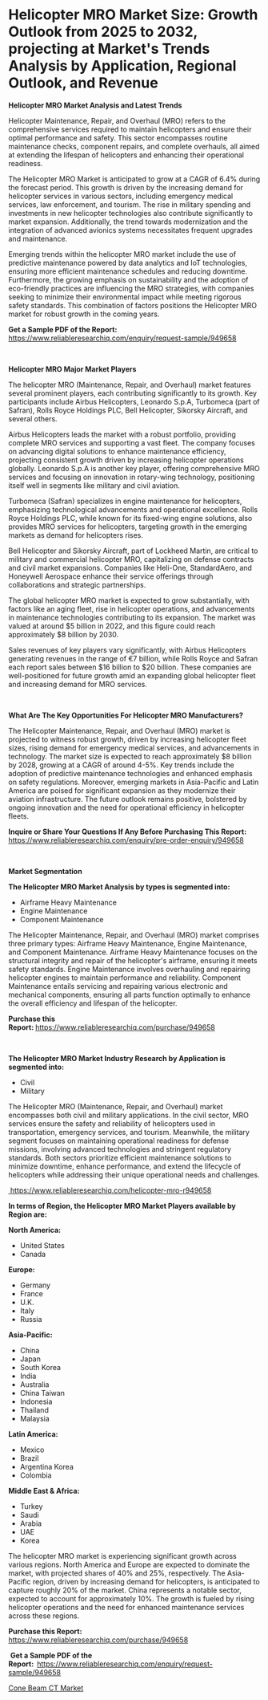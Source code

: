 <p><h1>Helicopter MRO Market Size: Growth Outlook from 2025 to 2032, projecting at Market's Trends Analysis by Application, Regional Outlook, and Revenue</h1></p><p><strong>Helicopter MRO Market Analysis and Latest Trends</strong></p>
<p><p>Helicopter Maintenance, Repair, and Overhaul (MRO) refers to the comprehensive services required to maintain helicopters and ensure their optimal performance and safety. This sector encompasses routine maintenance checks, component repairs, and complete overhauls, all aimed at extending the lifespan of helicopters and enhancing their operational readiness.</p><p>The Helicopter MRO Market is anticipated to grow at a CAGR of 6.4% during the forecast period. This growth is driven by the increasing demand for helicopter services in various sectors, including emergency medical services, law enforcement, and tourism. The rise in military spending and investments in new helicopter technologies also contribute significantly to market expansion. Additionally, the trend towards modernization and the integration of advanced avionics systems necessitates frequent upgrades and maintenance.</p><p>Emerging trends within the helicopter MRO market include the use of predictive maintenance powered by data analytics and IoT technologies, ensuring more efficient maintenance schedules and reducing downtime. Furthermore, the growing emphasis on sustainability and the adoption of eco-friendly practices are influencing the MRO strategies, with companies seeking to minimize their environmental impact while meeting rigorous safety standards. This combination of factors positions the Helicopter MRO market for robust growth in the coming years.</p></p>
<p><strong>Get a Sample PDF of the Report:&nbsp;</strong> <a href="https://www.reliableresearchiq.com/enquiry/request-sample/949658?utm_campaign=3136&utm_medium=2&utm_source=Github&utm_content=ia&utm_term=06032025&utm_id=helicopter-mro">https://www.reliableresearchiq.com/enquiry/request-sample/949658</a></p>
<p>&nbsp;</p>
<p><strong>Helicopter MRO Major Market Players</strong></p>
<p><p>The helicopter MRO (Maintenance, Repair, and Overhaul) market features several prominent players, each contributing significantly to its growth. Key participants include Airbus Helicopters, Leonardo S.p.A, Turbomeca (part of Safran), Rolls Royce Holdings PLC, Bell Helicopter, Sikorsky Aircraft, and several others.</p><p>Airbus Helicopters leads the market with a robust portfolio, providing complete MRO services and supporting a vast fleet. The company focuses on advancing digital solutions to enhance maintenance efficiency, projecting consistent growth driven by increasing helicopter operations globally. Leonardo S.p.A is another key player, offering comprehensive MRO services and focusing on innovation in rotary-wing technology, positioning itself well in segments like military and civil aviation.</p><p>Turbomeca (Safran) specializes in engine maintenance for helicopters, emphasizing technological advancements and operational excellence. Rolls Royce Holdings PLC, while known for its fixed-wing engine solutions, also provides MRO services for helicopters, targeting growth in the emerging markets as demand for helicopters rises.</p><p>Bell Helicopter and Sikorsky Aircraft, part of Lockheed Martin, are critical to military and commercial helicopter MRO, capitalizing on defense contracts and civil market expansions. Companies like Heli-One, StandardAero, and Honeywell Aerospace enhance their service offerings through collaborations and strategic partnerships.</p><p>The global helicopter MRO market is expected to grow substantially, with factors like an aging fleet, rise in helicopter operations, and advancements in maintenance technologies contributing to its expansion. The market was valued at around $5 billion in 2022, and this figure could reach approximately $8 billion by 2030.</p><p>Sales revenues of key players vary significantly, with Airbus Helicopters generating revenues in the range of €7 billion, while Rolls Royce and Safran each report sales between $16 billion to $20 billion. These companies are well-positioned for future growth amid an expanding global helicopter fleet and increasing demand for MRO services.</p></p>
<p>&nbsp;</p>
<p><strong>What Are The Key Opportunities For Helicopter MRO Manufacturers?</strong></p>
<p><p>The Helicopter Maintenance, Repair, and Overhaul (MRO) market is projected to witness robust growth, driven by increasing helicopter fleet sizes, rising demand for emergency medical services, and advancements in technology. The market size is expected to reach approximately $8 billion by 2028, growing at a CAGR of around 4-5%. Key trends include the adoption of predictive maintenance technologies and enhanced emphasis on safety regulations. Moreover, emerging markets in Asia-Pacific and Latin America are poised for significant expansion as they modernize their aviation infrastructure. The future outlook remains positive, bolstered by ongoing innovation and the need for operational efficiency in helicopter fleets.</p></p>
<p><strong>Inquire or Share Your Questions If Any Before Purchasing This Report:</strong> <a href="https://www.reliableresearchiq.com/enquiry/pre-order-enquiry/949658?utm_campaign=3136&utm_medium=2&utm_source=Github&utm_content=ia&utm_term=06032025&utm_id=helicopter-mro">https://www.reliableresearchiq.com/enquiry/pre-order-enquiry/949658</a></p>
<p>&nbsp;</p>
<p><strong>Market Segmentation</strong></p>
<p><strong>The Helicopter MRO Market Analysis by types is segmented into:</strong></p>
<p><ul><li>Airframe Heavy Maintenance</li><li>Engine Maintenance</li><li>Component Maintenance</li></ul></p>
<p><p>The Helicopter Maintenance, Repair, and Overhaul (MRO) market comprises three primary types: Airframe Heavy Maintenance, Engine Maintenance, and Component Maintenance. Airframe Heavy Maintenance focuses on the structural integrity and repair of the helicopter's airframe, ensuring it meets safety standards. Engine Maintenance involves overhauling and repairing helicopter engines to maintain performance and reliability. Component Maintenance entails servicing and repairing various electronic and mechanical components, ensuring all parts function optimally to enhance the overall efficiency and lifespan of the helicopter.</p></p>
<p><strong>Purchase this Report:&nbsp;</strong><a href="https://www.reliableresearchiq.com/purchase/949658?utm_campaign=3136&utm_medium=2&utm_source=Github&utm_content=ia&utm_term=06032025&utm_id=helicopter-mro">https://www.reliableresearchiq.com/purchase/949658</a></p>
<p>&nbsp;</p>
<p><strong>The Helicopter MRO Market Industry Research by Application is segmented into:</strong></p>
<p><ul><li>Civil</li><li>Military</li></ul></p>
<p><p>The Helicopter MRO (Maintenance, Repair, and Overhaul) market encompasses both civil and military applications. In the civil sector, MRO services ensure the safety and reliability of helicopters used in transportation, emergency services, and tourism. Meanwhile, the military segment focuses on maintaining operational readiness for defense missions, involving advanced technologies and stringent regulatory standards. Both sectors prioritize efficient maintenance solutions to minimize downtime, enhance performance, and extend the lifecycle of helicopters while addressing their unique operational needs and challenges.</p></p>
<p><a href="https://www.reliableresearchiq.com/helicopter-mro-r949658?utm_campaign=3136&utm_medium=2&utm_source=Github&utm_content=ia&utm_term=06032025&utm_id=helicopter-mro">&nbsp;https://www.reliableresearchiq.com/helicopter-mro-r949658</a></p>
<p><strong>In terms of Region, the Helicopter MRO Market Players available by Region are:</strong></p>
<p>
    <p> <strong> North America: </strong>
        <ul>
            <li>United States</li>
            <li>Canada</li>
        </ul>
        </p> 
    <p> <strong> Europe: </strong>
        <ul>
            <li>Germany</li>
            <li>France</li>
            <li>U.K.</li>
            <li>Italy</li>
            <li>Russia</li>
        </ul>
        </p> 
    <p> <strong> Asia-Pacific: </strong>
        <ul>
            <li>China</li>
            <li>Japan</li>
            <li>South Korea</li>
            <li>India</li>
            <li>Australia</li>
            <li>China Taiwan</li>
            <li>Indonesia</li>
            <li>Thailand</li>
            <li>Malaysia</li>
        </ul>
        </p> 
    <p> <strong> Latin America: </strong>
        <ul>
            <li>Mexico</li>
            <li>Brazil</li>
            <li>Argentina Korea</li>
            <li>Colombia</li>
        </ul>
        </p> 
    <p> <strong> Middle East & Africa: </strong>
        <ul>
            <li>Turkey</li>
            <li>Saudi</li>
            <li>Arabia</li>
            <li>UAE</li>
            <li>Korea</li>
        </ul>
    </p>
    </p>
<p><p>The helicopter MRO market is experiencing significant growth across various regions. North America and Europe are expected to dominate the market, with projected shares of 40% and 25%, respectively. The Asia-Pacific region, driven by increasing demand for helicopters, is anticipated to capture roughly 20% of the market. China represents a notable sector, expected to account for approximately 10%. The growth is fueled by rising helicopter operations and the need for enhanced maintenance services across these regions.</p></p>
<p><strong>Purchase this Report: </strong><a href="https://www.reliableresearchiq.com/purchase/949658?utm_campaign=3136&utm_medium=2&utm_source=Github&utm_content=ia&utm_term=06032025&utm_id=helicopter-mro">https://www.reliableresearchiq.com/purchase/949658</a></p>
<p>&nbsp;<strong>Get a Sample PDF of the Report:&nbsp;&nbsp;</strong><a href="https://www.reliableresearchiq.com/enquiry/request-sample/949658?utm_campaign=3136&utm_medium=2&utm_source=Github&utm_content=ia&utm_term=06032025&utm_id=helicopter-mro">https://www.reliableresearchiq.com/enquiry/request-sample/949658</a></p>
<p><strong></strong></p>
<p><p><a href="https://github.com/donkalucine10/Market-Research-Report-List-1/blob/main/cone-beam-ct-market.md?utm_campaign=3136&utm_medium=2&utm_source=Github&utm_content=ia&utm_term=06032025&utm_id=helicopter-mro">Cone Beam CT Market</a></p></p>